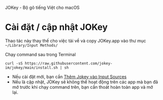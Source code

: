 JOKey - Bộ gõ tiếng Việt cho macOS

# Cài đặt / cập nhật JOKey

Thao tác này thay thế cho việc tải về và copy JOKey.app vào thư mục `~/Library/Input Methods/`

Chạy command sau trong Terminal
```
curl -sS https://raw.githubusercontent.com/jokey-im/jokey/main/install.sh | sh
```

- Nếu cài đặt mới, bạn cần [Thêm Jokey vào Input Sources](https://jokey-ime.blogspot.com/p/install.html)
- Nếu là cập nhật, JOKey sẽ không thể hoạt động trên các app mà bạn đã mở trước khi chạy command trên, bạn cần thoát hoàn toàn app và mở lại.

